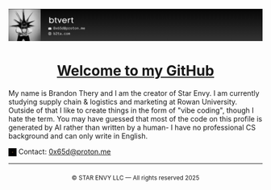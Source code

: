 <p align="center">
  <img src="images/readmebanner.png" alt="Banner" style="max-width: 100%; height: auto;" />
</p>

<h1 align="center"><u><strong>Welcome to my GitHub</strong></u></h1>

My name is Brandon Thery and I am the creator of Star Envy. I am currently studying supply chain & logistics and marketing at Rowan University. Outside of that I like to create things in the form of "vibe coding", though I hate the term. You may have guessed that most of the code on this profile is generated by AI rather than written by a human- I have no professional CS background and can only write in English.

<p>
  <img src="images/staricon.svg" width="16" style="filter: invert(100%); vertical-align: middle;" />
  Contact: <a href="mailto:0x65d@proton.me">0x65d@proton.me</a>
</p>

---

<p align="center"><sub>© STAR ENVY LLC — All rights reserved 2025</sub></p>
